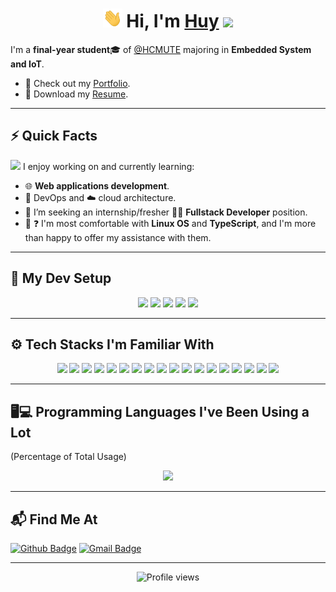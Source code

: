 <h1 align="center"><img src="https://raw.githubusercontent.com/ABSphreak/ABSphreak/master/gifs/Hi.gif" height="30px"> Hi, I'm <a href="https://github.com/tranquochuy645">Huy</a> <img height="30px" src="https://emojis.slackmojis.com/emojis/images/1531849430/4246/blob-sunglasses.gif?1531849430"></h1>

I'm a **final-year student**🎓 of [@HCMUTE](https://hcmute.edu.vn/) majoring in **Embedded System and IoT**. 
 
  - 📙 Check out my [Portfolio](https://tranquochuy645.github.io).
  - 📝 Download my [Resume](https://tranquochuy645.github.io/assets/tranquochuy.pdf).

---

## ⚡️ Quick Facts
<img src="https://media.giphy.com/media/WUlplcMpOCEmTGBtBW/giphy.gif" width="30">  I enjoy working on and currently learning:
  - 🌐 **Web applications development**.
  - 🤖 DevOps and ☁️ cloud architecture.
  - 💼 I’m seeking an internship/fresher 👨‍💻 **Fullstack Developer** position.
  - 💬 ❓ I'm most comfortable with **Linux OS** and **TypeScript**, and I'm more than happy to offer my assistance with them.

---

## 🚀 My Dev Setup
<p align="center">
<img src="https://img.shields.io/badge/Linux-FCC624?style=for-the-badge&logo=linux&logoColor=black" >
<img src="https://img.shields.io/badge/Debian-A81D33?style=for-the-badge&logo=debian&logoColor=white"/>
<img src="https://img.shields.io/badge/Visual_Studio_Code-0078D4?style=for-the-badge&logo=visual%20studio%20code&logoColor=white"> 
<img src="https://img.shields.io/badge/GNU%20Bash-4EAA25?style=for-the-badge&logo=GNU%20Bash&logoColor=white">
<img src="https://a11ybadges.com/badge?logo=postman">
</p>
</p>

---

## ⚙️ Tech Stacks I'm Familiar With
<p align="center">
<img src="https://img.shields.io/badge/GIT-E44C30?style=for-the-badge&logo=git&logoColor=white">
<img src="https://img.shields.io/badge/node.js-6DA55F?style=for-the-badge&logo=node.js&logoColor=white">
<img src="https://a11ybadges.com/badge?logo=react">
<img src="https://a11ybadges.com/badge?logo=nginx">
<img src="https://a11ybadges.com/badge?logo=webrtc">
<img src="https://img.shields.io/badge/AWS-%23FF9900.svg?style=for-the-badge&logo=amazon-aws&logoColor=white">
<img src="https://a11ybadges.com/badge?logo=docker">
<img src="https://img.shields.io/badge/express.js-%23404d59.svg?style=for-the-badge&logo=express&logoColor=%2361DAFB">
<img src="https://a11ybadges.com/badge?logo=vite">
<img src="https://img.shields.io/badge/Socket.io-black?style=for-the-badge&logo=socket.io&badgeColor=010101">
<img src="https://img.shields.io/badge/React_Router-CA4245?style=for-the-badge&logo=react-router&logoColor=white">
<img src="https://a11ybadges.com/badge?logo=jsonwebtokens">
<img src="https://a11ybadges.com/badge?logo=mongodb">
<img src="https://img.shields.io/badge/Firebase-039BE5?style=for-the-badge&logo=Firebase&logoColor=orange">
<img src="https://a11ybadges.com/badge?logo=arduino">
<img src="https://a11ybadges.com/badge?logo=raspberrypi">
<img src="https://img.shields.io/badge/unity-%23000000.svg?style=for-the-badge&logo=unity&logoColor=white">
<img src="https://img.shields.io/badge/espressif-E7352C?style=for-the-badge&logo=espressif&logoColor=white"/>

---

## 🖥️💻 Programming Languages I've Been Using a Lot 
(Percentage of Total Usage)
<p align="center">
<img  src="https://github-readme-stats-git-masterrstaa-rickstaa.vercel.app/api/top-langs?username=tranquochuy645&langs_count=8&layout=normal&hide_title=true&hide_border=true&theme=transparent&title_color=fc5203&card_width=600"/>
</p>

---

## 📬 Find Me At
[![Github Badge](http://img.shields.io/badge/-Github-black?style=flat-square&logo=github&link=https://github.com/tranquochuy645)](https://github.com/tranquochuy645/) 
[![Gmail Badge](https://img.shields.io/badge/-Gmail-d14836?style=flat-square&logo=Gmail&logoColor=white&link=mailto:tranquochuy645@gmail.com)](mailto:tranquochuy645@gmail.com)

---

<p align="center">
  <img src="https://komarev.com/ghpvc/?username=tranquochuy645&label=Profile%20views&color=0e75b6&style=flat" alt="Profile views" /> 
</p>